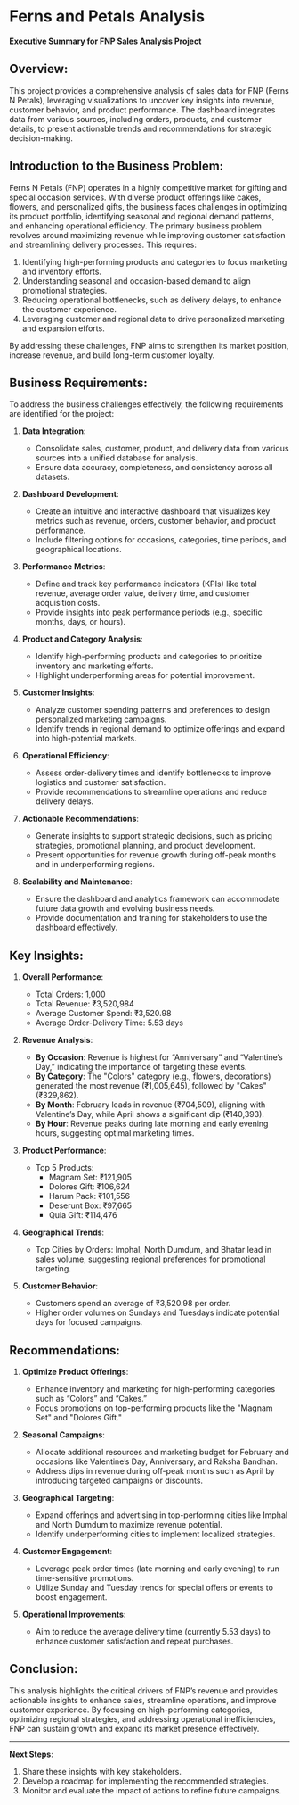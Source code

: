 # Ferns and Petals Analysis

**Executive Summary for FNP Sales Analysis Project**

## Overview:
This project provides a comprehensive analysis of sales data for FNP (Ferns N Petals), leveraging visualizations to uncover key insights into revenue, customer behavior, and product performance. The dashboard integrates data from various sources, including orders, products, and customer details, to present actionable trends and recommendations for strategic decision-making.

## Introduction to the Business Problem:
Ferns N Petals (FNP) operates in a highly competitive market for gifting and special occasion services. With diverse product offerings like cakes, flowers, and personalized gifts, the business faces challenges in optimizing its product portfolio, identifying seasonal and regional demand patterns, and enhancing operational efficiency. The primary business problem revolves around maximizing revenue while improving customer satisfaction and streamlining delivery processes. This requires:

1. Identifying high-performing products and categories to focus marketing and inventory efforts.
2. Understanding seasonal and occasion-based demand to align promotional strategies.
3. Reducing operational bottlenecks, such as delivery delays, to enhance the customer experience.
4. Leveraging customer and regional data to drive personalized marketing and expansion efforts.

By addressing these challenges, FNP aims to strengthen its market position, increase revenue, and build long-term customer loyalty.

## Business Requirements:
To address the business challenges effectively, the following requirements are identified for the project:

1. **Data Integration**:
   - Consolidate sales, customer, product, and delivery data from various sources into a unified database for analysis.
   - Ensure data accuracy, completeness, and consistency across all datasets.

2. **Dashboard Development**:
   - Create an intuitive and interactive dashboard that visualizes key metrics such as revenue, orders, customer behavior, and product performance.
   - Include filtering options for occasions, categories, time periods, and geographical locations.

3. **Performance Metrics**:
   - Define and track key performance indicators (KPIs) like total revenue, average order value, delivery time, and customer acquisition costs.
   - Provide insights into peak performance periods (e.g., specific months, days, or hours).

4. **Product and Category Analysis**:
   - Identify high-performing products and categories to prioritize inventory and marketing efforts.
   - Highlight underperforming areas for potential improvement.

5. **Customer Insights**:
   - Analyze customer spending patterns and preferences to design personalized marketing campaigns.
   - Identify trends in regional demand to optimize offerings and expand into high-potential markets.

6. **Operational Efficiency**:
   - Assess order-delivery times and identify bottlenecks to improve logistics and customer satisfaction.
   - Provide recommendations to streamline operations and reduce delivery delays.

7. **Actionable Recommendations**:
   - Generate insights to support strategic decisions, such as pricing strategies, promotional planning, and product development.
   - Present opportunities for revenue growth during off-peak months and in underperforming regions.

8. **Scalability and Maintenance**:
   - Ensure the dashboard and analytics framework can accommodate future data growth and evolving business needs.
   - Provide documentation and training for stakeholders to use the dashboard effectively.

## Key Insights:

1. **Overall Performance**:
   - Total Orders: 1,000
   - Total Revenue: ₹3,520,984
   - Average Customer Spend: ₹3,520.98
   - Average Order-Delivery Time: 5.53 days

2. **Revenue Analysis**:
   - **By Occasion**: Revenue is highest for “Anniversary” and “Valentine’s Day,” indicating the importance of targeting these events.
   - **By Category**: The "Colors" category (e.g., flowers, decorations) generated the most revenue (₹1,005,645), followed by "Cakes" (₹329,862).
   - **By Month**: February leads in revenue (₹704,509), aligning with Valentine’s Day, while April shows a significant dip (₹140,393).
   - **By Hour**: Revenue peaks during late morning and early evening hours, suggesting optimal marketing times.

3. **Product Performance**:
   - Top 5 Products:
     - Magnam Set: ₹121,905
     - Dolores Gift: ₹106,624
     - Harum Pack: ₹101,556
     - Deserunt Box: ₹97,665
     - Quia Gift: ₹114,476

4. **Geographical Trends**:
   - Top Cities by Orders: Imphal, North Dumdum, and Bhatar lead in sales volume, suggesting regional preferences for promotional targeting.

5. **Customer Behavior**:
   - Customers spend an average of ₹3,520.98 per order.
   - Higher order volumes on Sundays and Tuesdays indicate potential days for focused campaigns.

## Recommendations:

1. **Optimize Product Offerings**:
   - Enhance inventory and marketing for high-performing categories such as “Colors” and “Cakes.”
   - Focus promotions on top-performing products like the "Magnam Set" and "Dolores Gift."

2. **Seasonal Campaigns**:
   - Allocate additional resources and marketing budget for February and occasions like Valentine’s Day, Anniversary, and Raksha Bandhan.
   - Address dips in revenue during off-peak months such as April by introducing targeted campaigns or discounts.

3. **Geographical Targeting**:
   - Expand offerings and advertising in top-performing cities like Imphal and North Dumdum to maximize revenue potential.
   - Identify underperforming cities to implement localized strategies.

4. **Customer Engagement**:
   - Leverage peak order times (late morning and early evening) to run time-sensitive promotions.
   - Utilize Sunday and Tuesday trends for special offers or events to boost engagement.

5. **Operational Improvements**:
   - Aim to reduce the average delivery time (currently 5.53 days) to enhance customer satisfaction and repeat purchases.

## Conclusion:
This analysis highlights the critical drivers of FNP’s revenue and provides actionable insights to enhance sales, streamline operations, and improve customer experience. By focusing on high-performing categories, optimizing regional strategies, and addressing operational inefficiencies, FNP can sustain growth and expand its market presence effectively.

---

**Next Steps**:
1. Share these insights with key stakeholders.
2. Develop a roadmap for implementing the recommended strategies.
3. Monitor and evaluate the impact of actions to refine future campaigns.


